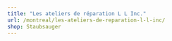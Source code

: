 ```yaml
---
title: "Les ateliers de réparation L L Inc."
url: /montreal/les-ateliers-de-reparation-l-l-inc/
shop: Staubsauger
---
```


